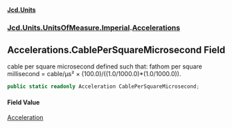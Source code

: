 #### [Jcd.Units](index 'index')
### [Jcd.Units.UnitsOfMeasure.Imperial](Jcd.Units.UnitsOfMeasure.Imperial 'Jcd.Units.UnitsOfMeasure.Imperial').[Accelerations](Accelerations 'Jcd.Units.UnitsOfMeasure.Imperial.Accelerations')

## Accelerations.CablePerSquareMicrosecond Field

cable per square microsecond defined such that: fathom per square millisecond = cable/μs² ×
(100.0)/((1.0/1000.0)*(1.0/1000.0)).

```csharp
public static readonly Acceleration CablePerSquareMicrosecond;
```

#### Field Value
[Acceleration](Acceleration 'Jcd.Units.UnitTypes.Acceleration')